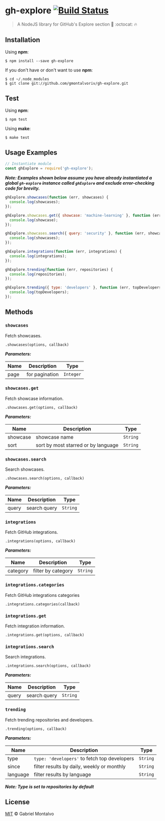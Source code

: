 # gh-explore [![Build Status](https://travis-ci.org/gmontalvoriv/gh-explore.svg?branch=master)](https://travis-ci.org/gmontalvoriv/gh-explore)

> A NodeJS library for GitHub's Explore section 📣 :octocat: 🔥

## Installation

Using **npm**:

```
$ npm install --save gh-explore
```

If you don't have or don't want to use **npm**:

```
$ cd ~/.node_modules
$ git clone git://github.com/gmontalvoriv/gh-explore.git
```

## Test

Using **npm**:

```
$ npm test
```

Using **make**:

```
$ make test
```

## Usage Examples

```javascript
// Instantiate module
const ghExplore = require('gh-explore');
```

***Note: Examples shown below assume you have already instantiated a global `gh-explore` instance called `ghExplore` and exclude error-checking code for brevity.***

```javascript
ghExplore.showcases(function (err, showcases) {
  console.log(showcases);
});
```

```javascript
ghExplore.showcases.get({ showcase: 'machine-learning' }, function (err, showcase) {
  console.log(showcase);
});
```

```javascript
ghExplore.showcases.search({ query: 'security' }, function (err, showcases) {
  console.log(showcases);
});
```

```javascript
ghExplore.integrations(function (err, integrations) {
  console.log(integrations);
});
```

```javascript
ghExplore.trending(function (err, repositories) {
  console.log(repositories);
});
```

```javascript
ghExplore.trending({ type: 'developers' }, function (err, topDevelopers) {
  console.log(topDevelopers);
});
```

## Methods

### `showcases`

Fetch showcases.

`.showcases(options, callback)`

***Parameters:***

Name | Description | Type |
-----|------------ |------|
page| for pagination | `Integer` | 

### `showcases.get`

Fetch showcase information.

`.showcases.get(options, callback)`

***Parameters:***

Name | Description | Type |
-----|------------ |------|
showcase| showcase name | `String` | 
sort| sort by most starred or by language | `String` | 

### `showcases.search`

Search showcases.

`.showcases.search(options, callback)`

***Parameters:***

Name | Description | Type |
-----|------------ |------|
query| search query | `String` | 

### `integrations`

Fetch GitHub integrations.

`.integrations(options, callback)`

***Parameters:***

Name | Description | Type |
-----|------------ |------|
category| filter by category | `String` | 

### `integrations.categories`

Fetch GitHub integrations categories

`.integrations.categories(callback)`

### `integrations.get`

Fetch integration information.

`.integrations.get(options, callback)`

### `integrations.search`

Search integrations.

`.integrations.search(options, callback)`

***Parameters:***

Name | Description | Type |
-----|------------ |------|
query| search query | `String` | 

### `trending`

Fetch trending repositories and developers.

`.trending(options, callback)`

***Parameters:***

Name | Description | Type |
-----|------------ |------|
type| `type: 'developers'` to fetch top developers | `String` |
since| filter results by daily, weekly or monthly | `String` | 
language| filter results by language | `String` | 

***Note: Type is set to repositories by default***

## License

[MIT](https://github.com/gmontalvoriv/gh-explore/blob/master/LICENSE) © Gabriel Montalvo
